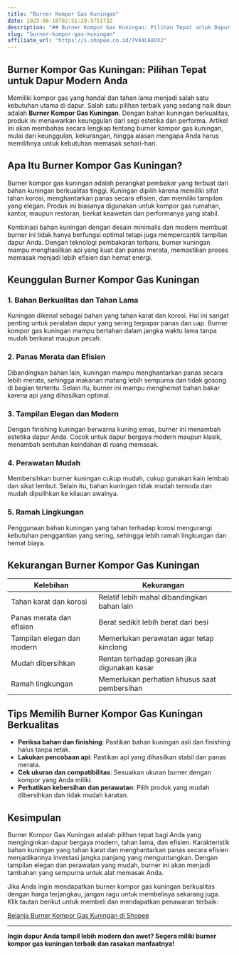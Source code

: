 ```yaml
---
title: "Burner Kompor Gas Kuningan"
date: 2025-06-16T02:51:29.975173Z
description: "## Burner Kompor Gas Kuningan: Pilihan Tepat untuk Dapur Modern Anda..."
slug: "burner-kompor-gas-kuningan"
affiliate_url: "https://s.shopee.co.id/7V44C68VX2"
---
```

## Burner Kompor Gas Kuningan: Pilihan Tepat untuk Dapur Modern Anda

Memiliki kompor gas yang handal dan tahan lama menjadi salah satu kebutuhan utama di dapur. Salah satu pilihan terbaik yang sedang naik daun adalah **Burner Kompor Gas Kuningan**. Dengan bahan kuningan berkualitas, produk ini menawarkan keunggulan dari segi estetika dan performa. Artikel ini akan membahas secara lengkap tentang burner kompor gas kuningan, mulai dari keunggulan, kekurangan, hingga alasan mengapa Anda harus memilihnya untuk kebutuhan memasak sehari-hari.

## Apa Itu Burner Kompor Gas Kuningan?

Burner kompor gas kuningan adalah perangkat pembakar yang terbuat dari bahan kuningan berkualitas tinggi. Kuningan dipilih karena memiliki sifat tahan korosi, menghantarkan panas secara efisien, dan memiliki tampilan yang elegan. Produk ini biasanya digunakan untuk kompor gas rumahan, kantor, maupun restoran, berkat keawetan dan performanya yang stabil.

Kombinasi bahan kuningan dengan desain minimalis dan modern membuat burner ini tidak hanya berfungsi optimal tetapi juga mempercantik tampilan dapur Anda. Dengan teknologi pembakaran terbaru, burner kuningan mampu menghasilkan api yang kuat dan panas merata, memastikan proses memasak menjadi lebih efisien dan hemat energi.

## Keunggulan Burner Kompor Gas Kuningan

### 1. Bahan Berkualitas dan Tahan Lama

Kuningan dikenal sebagai bahan yang tahan karat dan korosi. Hal ini sangat penting untuk peralatan dapur yang sering terpapar panas dan uap. Burner kompor gas kuningan mampu bertahan dalam jangka waktu lama tanpa mudah berkarat maupun pecah.

### 2. Panas Merata dan Efisien

Dibandingkan bahan lain, kuningan mampu menghantarkan panas secara lebih merata, sehingga makanan matang lebih sempurna dan tidak gosong di bagian tertentu. Selain itu, burner ini mampu menghemat bahan bakar karena api yang dihasilkan optimal.

### 3. Tampilan Elegan dan Modern

Dengan finishing kuningan berwarna kuning emas, burner ini menambah estetika dapur Anda. Cocok untuk dapur bergaya modern maupun klasik, menambah sentuhan keindahan di ruang memasak.

### 4. Perawatan Mudah

Membersihkan burner kuningan cukup mudah, cukup gunakan kain lembab dan sikat lembut. Selain itu, bahan kuningan tidak mudah ternoda dan mudah dipulihkan ke kilauan awalnya.

### 5. Ramah Lingkungan

Penggunaan bahan kuningan yang tahan terhadap korosi mengurangi kebutuhan penggantian yang sering, sehingga lebih ramah lingkungan dan hemat biaya.

## Kekurangan Burner Kompor Gas Kuningan

| Kelebihan                 | Kekurangan                                      |
|---------------------------|------------------------------------------------|
| Tahan karat dan korosi   | Relatif lebih mahal dibandingkan bahan lain   |
| Panas merata dan efisien  | Berat sedikit lebih berat dari besi       |
| Tampilan elegan dan modern | Memerlukan perawatan agar tetap kinclong   |
| Mudah dibersihkan        | Rentan terhadap goresan jika digunakan kasar  |
| Ramah lingkungan           | Memerlukan perhatian khusus saat pembersihan |

## Tips Memilih Burner Kompor Gas Kuningan Berkualitas

- **Periksa bahan dan finishing**: Pastikan bahan kuningan asli dan finishing halus tanpa retak.
- **Lakukan pencobaan api**: Pastikan api yang dihasilkan stabil dan panas merata.
- **Cek ukuran dan compatibilitas**: Sesuaikan ukuran burner dengan kompor yang Anda miliki.
- **Perhatikan kebersihan dan perawatan**: Pilih produk yang mudah dibersihkan dan tidak mudah karatan.

## Kesimpulan

Burner Kompor Gas Kuningan adalah pilihan tepat bagi Anda yang menginginkan dapur bergaya modern, tahan lama, dan efisien. Karakteristik bahan kuningan yang tahan karat dan menghantarkan panas secara efisien menjadikannya investasi jangka panjang yang menguntungkan. Dengan tampilan elegan dan perawatan yang mudah, burner ini akan menjadi tambahan yang sempurna untuk alat memasak Anda.

Jika Anda ingin mendapatkan burner kompor gas kuningan berkualitas dengan harga terjangkau, jangan ragu untuk membelinya sekarang juga. Klik tautan berikut untuk membeli dan mendapatkan penawaran terbaik:

[Belanja Burner Kompor Gas Kuningan di Shopee](https://s.shopee.co.id/7V44C68VX2)

---

**Ingin dapur Anda tampil lebih modern dan awet? Segera miliki burner kompor gas kuningan terbaik dan rasakan manfaatnya!**